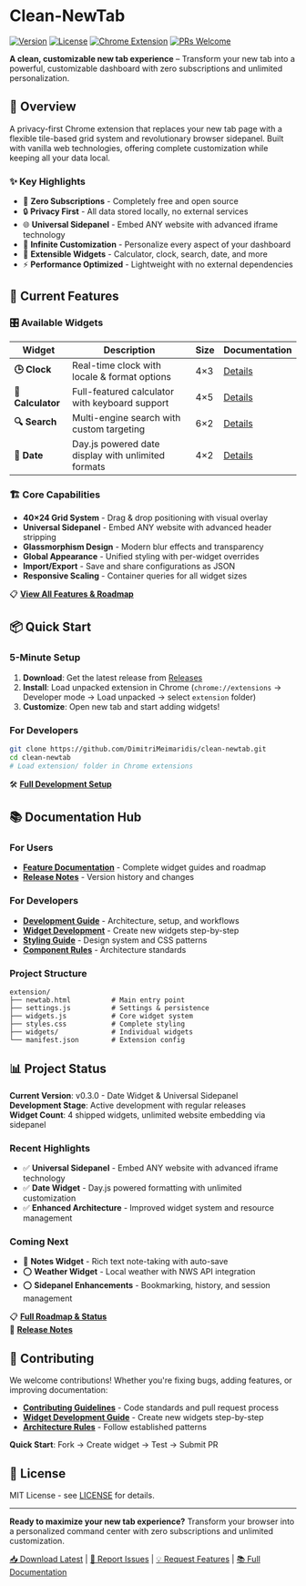# Clean-NewTab

[![Version](https://img.shields.io/badge/version-0.3.0-blue)](https://github.com/DimitriMeimaridis/clean-newtab/releases)
[![License](https://img.shields.io/badge/license-MIT-blue.svg)](LICENSE)
[![Chrome Extension](https://img.shields.io/badge/platform-Chrome%20Extension-brightgreen)](https://chromewebstore.google.com)
[![PRs Welcome](https://img.shields.io/badge/PRs-welcome-brightgreen.svg)](CONTRIBUTING.md)

**A clean, customizable new tab experience** – Transform your new tab into a powerful, customizable dashboard with zero subscriptions and unlimited personalization.

## 🌟 Overview

A privacy-first Chrome extension that replaces your new tab page with a flexible tile-based grid system and revolutionary browser sidepanel. Built with vanilla web technologies, offering complete customization while keeping all your data local.

### ✨ Key Highlights
- 🎯 **Zero Subscriptions** - Completely free and open source
- 🔒 **Privacy First** - All data stored locally, no external services  
- 🌐 **Universal Sidepanel** - Embed ANY website with advanced iframe technology
- 🎨 **Infinite Customization** - Personalize every aspect of your dashboard
- 🧩 **Extensible Widgets** - Calculator, clock, search, date, and more
- ⚡ **Performance Optimized** - Lightweight with no external dependencies

## 🚀 Current Features

### 🎛️ **Available Widgets**
| Widget | Description | Size | Documentation |
|--------|-------------|------|---------------|
| **🕒 Clock** | Real-time clock with locale & format options | 4×3 | [Details](docs/features/clock-widget.md) |
| **🧮 Calculator** | Full-featured calculator with keyboard support | 4×5 | [Details](docs/features/calculator-widget.md) |
| **🔍 Search** | Multi-engine search with custom targeting | 6×2 | [Details](docs/features/search-widget.md) |
| **📅 Date** | Day.js powered date display with unlimited formats | 4×2 | [Details](docs/features/date-widget.md) |

### 🏗️ **Core Capabilities**
- **40×24 Grid System** - Drag & drop positioning with visual overlay
- **Universal Sidepanel** - Embed ANY website with advanced header stripping
- **Glassmorphism Design** - Modern blur effects and transparency
- **Global Appearance** - Unified styling with per-widget overrides  
- **Import/Export** - Save and share configurations as JSON
- **Responsive Scaling** - Container queries for all widget sizes

📋 **[View All Features & Roadmap](docs/features/README.md)**

## 📦 Quick Start

### 5-Minute Setup
1. **Download**: Get the latest release from [Releases](./releases/)
2. **Install**: Load unpacked extension in Chrome (`chrome://extensions` → Developer mode → Load unpacked → select `extension` folder)
3. **Customize**: Open new tab and start adding widgets!

### For Developers
```bash
git clone https://github.com/DimitriMeimaridis/clean-newtab.git
cd clean-newtab
# Load extension/ folder in Chrome extensions
```

🛠️ **[Full Development Setup](docs/README.md#getting-started)**

## 📚 Documentation Hub

### For Users
- **[Feature Documentation](docs/features/README.md)** - Complete widget guides and roadmap
- **[Release Notes](release-notes/)** - Version history and changes

### For Developers  
- **[Development Guide](docs/README.md)** - Architecture, setup, and workflows
- **[Widget Development](docs/WIDGET_DEVELOPMENT.md)** - Create new widgets step-by-step
- **[Styling Guide](docs/STYLING_GUIDE.md)** - Design system and CSS patterns
- **[Component Rules](docs/COMPONENT_RULES.md)** - Architecture standards

### Project Structure
```
extension/
├── newtab.html          # Main entry point
├── settings.js          # Settings & persistence  
├── widgets.js           # Core widget system
├── styles.css           # Complete styling
├── widgets/             # Individual widgets
└── manifest.json        # Extension config
```

## 📊 Project Status

**Current Version**: v0.3.0 - Date Widget & Universal Sidepanel  
**Development Stage**: Active development with regular releases  
**Widget Count**: 4 shipped widgets, unlimited website embedding via sidepanel

### Recent Highlights
- ✅ **Universal Sidepanel** - Embed ANY website with advanced iframe technology
- ✅ **Date Widget** - Day.js powered formatting with unlimited customization
- ✅ **Enhanced Architecture** - Improved widget system and resource management

### Coming Next
- 🚧 **Notes Widget** - Rich text note-taking with auto-save
- ⭕ **Weather Widget** - Local weather with NWS API integration
- ⭕ **Sidepanel Enhancements** - Bookmarking, history, and session management

📋 **[Full Roadmap & Status](docs/features/README.md)**  
📝 **[Release Notes](release-notes/)**

## 🤝 Contributing

We welcome contributions! Whether you're fixing bugs, adding features, or improving documentation:

- **[Contributing Guidelines](CONTRIBUTING.md)** - Code standards and pull request process
- **[Widget Development Guide](docs/WIDGET_DEVELOPMENT.md)** - Create new widgets step-by-step  
- **[Architecture Rules](docs/COMPONENT_RULES.md)** - Follow established patterns

**Quick Start**: Fork → Create widget → Test → Submit PR

## 📄 License

MIT License - see [LICENSE](LICENSE) for details.

---

**Ready to maximize your new tab experience?** Transform your browser into a personalized command center with zero subscriptions and unlimited customization.

[📥 Download Latest](./releases/) | [🐛 Report Issues](../../issues) | [💡 Request Features](../../issues) | [📚 Full Documentation](docs/README.md)
